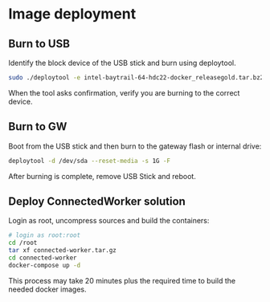 # Image deployment

## Burn to USB
Identify the block device of the USB stick and burn using deploytool.
```bash
sudo ./deploytool -e intel-baytrail-64-hdc22-docker_releasegold.tar.bz2 -d /dev/sdX -s 1G -L 90%VG
```
When the tool asks confirmation, verify you are burning to the correct device.

## Burn to GW
Boot from the USB stick and then burn to the gateway flash or internal drive:
```bash
deploytool -d /dev/sda --reset-media -s 1G -F
```

After burning is complete, remove USB Stick and reboot.

## Deploy ConnectedWorker solution
Login as root, uncompress sources and build the containers:
```bash
# login as root:root
cd /root
tar xf connected-worker.tar.gz
cd connected-worker
docker-compose up -d
```
This process may take 20 minutes plus the required time to build the needed docker images.
